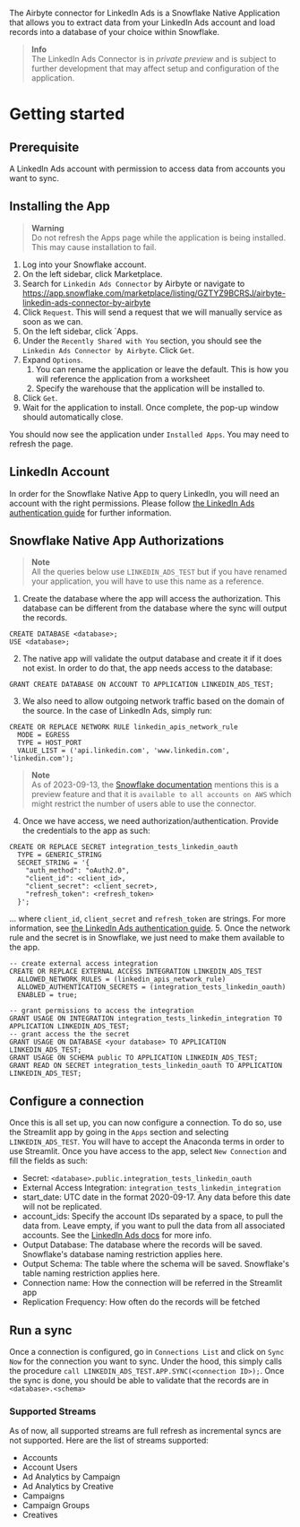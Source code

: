 The Airbyte connector for LinkedIn Ads is a Snowflake Native Application that allows you to extract data from your LinkedIn Ads account and load records into a database of your choice within Snowflake.

> **Info**  
> The LinkedIn Ads Connector is in _private preview_ and is subject to further development that may affect setup and configuration of the application.

# Getting started

## Prerequisite
A LinkedIn Ads account with permission to access data from accounts you want to sync.

## Installing the App

> **Warning**  
> Do not refresh the Apps page while the application is being installed. This may cause installation to fail.

1. Log into your Snowflake account.
2. On the left sidebar, click Marketplace.
3. Search for `Linkedin Ads Connector` by Airbyte or navigate to https://app.snowflake.com/marketplace/listing/GZTYZ9BCRSJ/airbyte-linkedin-ads-connector-by-airbyte
4. Click `Request`. This will send a request that we will manually service as soon as we can.
5. On the left sidebar, click `Apps.
6. Under the `Recently Shared with You` section, you should see the `Linkedin Ads Connector by Airbyte`. Click `Get`.
7. Expand `Options`.
    1. You can rename the application or leave the default. This is how you will reference the application from a worksheet
    2. Specify the warehouse that the application will be installed to.
8. Click `Get`.
9. Wait for the application to install. Once complete, the pop-up window should automatically close.

You should now see the application under `Installed Apps`. You may need to refresh the page.

## LinkedIn Account
In order for the Snowflake Native App to query LinkedIn, you will need an account with the right permissions. Please follow [the LinkedIn Ads authentication guide](https://docs.airbyte.com/integrations/sources/linkedin-ads/#set-up-linkedin-ads-authentication-airbyte-open-source) for further information.

## Snowflake Native App Authorizations
> **Note**  
> All the queries below use `LINKEDIN_ADS_TEST` but if you have renamed your application, you will have to use this name as a reference.

1. Create the database where the app will access the authorization. This database can be different from the database where the sync will output the records.
```
CREATE DATABASE <database>;
USE <database>;
```
2. The native app will validate the output database and create it if it does not exist. In order to do that, the app needs access to the database:
```
GRANT CREATE DATABASE ON ACCOUNT TO APPLICATION LINKEDIN_ADS_TEST;
```
3. We also need to allow outgoing network traffic based on the domain of the source. In the case of LinkedIn Ads, simply run:
```
CREATE OR REPLACE NETWORK RULE linkedin_apis_network_rule
  MODE = EGRESS
  TYPE = HOST_PORT
  VALUE_LIST = ('api.linkedin.com', 'www.linkedin.com', 'linkedin.com');
```

> **Note**  
> As of 2023-09-13, the [Snowflake documentation](https://docs.snowflake.com/en/sql-reference/sql/create-network-rule) mentions this is a preview feature and that it is `available to all accounts on AWS` which might restrict the number of users able to use the connector.

4. Once we have access, we need authorization/authentication. Provide the credentials to the app as such:
```
CREATE OR REPLACE SECRET integration_tests_linkedin_oauth
  TYPE = GENERIC_STRING
  SECRET_STRING = '{
    "auth_method": "oAuth2.0",
    "client_id": <client_id>,
    "client_secret": <client_secret>,
    "refresh_token": <refresh_token>
  }';
```
... where `client_id`, `client_secret` and `refresh_token` are strings. For more information, see [the LinkedIn Ads authentication guide](https://docs.airbyte.com/integrations/sources/linkedin-ads/#set-up-linkedin-ads-authentication-airbyte-open-source).
5. Once the network rule and the secret is in Snowflake, we just need to make them available to the app.
```
-- create external access integration
CREATE OR REPLACE EXTERNAL ACCESS INTEGRATION LINKEDIN_ADS_TEST
  ALLOWED_NETWORK_RULES = (linkedin_apis_network_rule)
  ALLOWED_AUTHENTICATION_SECRETS = (integration_tests_linkedin_oauth)
  ENABLED = true;
  
-- grant permissions to access the integration
GRANT USAGE ON INTEGRATION integration_tests_linkedin_integration TO APPLICATION LINKEDIN_ADS_TEST;
-- grant access the the secret
GRANT USAGE ON DATABASE <your database> TO APPLICATION LINKEDIN_ADS_TEST;
GRANT USAGE ON SCHEMA public TO APPLICATION LINKEDIN_ADS_TEST;
GRANT READ ON SECRET integration_tests_linkedin_oauth TO APPLICATION LINKEDIN_ADS_TEST;
```

## Configure a connection
Once this is all set up, you can now configure a connection. To do so, use the Streamlit app by going in the `Apps` section and selecting `LINKEDIN_ADS_TEST`. You will have to accept the Anaconda terms in order to use Streamlit.
Once you have access to the app, select `New Connection` and fill the fields as such:
* Secret: `<database>.public.integration_tests_linkedin_oauth`
* External Access Integration: `integration_tests_linkedin_integration`
* start_date: UTC date in the format 2020-09-17. Any data before this date will not be replicated.
* account_ids: Specify the account IDs separated by a space, to pull the data from. Leave empty, if you want to pull the data from all associated accounts. See the [LinkedIn Ads docs](https://www.linkedin.com/help/linkedin/answer/a424270/find-linkedin-ads-account-details) for more info.
* Output Database: The database where the records will be saved. Snowflake's database naming restriction applies here.
* Output Schema: The table where the schema will be saved. Snowflake's table naming restriction applies here. 
* Connection name: How the connection will be referred in the Streamlit app
* Replication Frequency: How often do the records will be fetched

## Run a sync
Once a connection is configured, go in `Connections List` and click on `Sync Now` for the connection you want to sync. Under the hood, this simply calls the procedure `call LINKEDIN_ADS_TEST.APP.SYNC(<connection ID>);`. Once the sync is done, you should be able to validate that the records are in `<database>.<schema>`

### Supported Streams

As of now, all supported streams are full refresh as incremental syncs are not supported. Here are the list of streams supported:
* Accounts
* Account Users
* Ad Analytics by Campaign
* Ad Analytics by Creative
* Campaigns
* Campaign Groups
* Creatives
